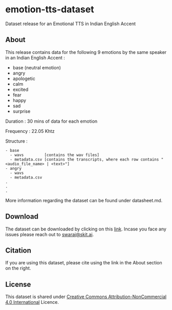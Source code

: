 # emotion-tts-dataset
Dataset release for an Emotional TTS in Indian English Accent

## About

This release contains data for the following 9 emotions by the same speaker in an Indian English Accent :
- base (neutral emotion)
- angry
- apologetic
- calm
- excited
- fear
- happy
- sad
- surprise

Duration : 30 mins of data for each emotion

Frequency : 22.05 Khtz

Structure :
```
- base
  - wavs         [contains the wav files]
  - metadata.csv [contains the transcripts, where each row contains "<audio_file_name> | <text>"]
- angry
  - wavs
  - metadata.csv
.
.
.
```

More information regarding the dataset can be found under datasheet.md.

## Download

The dataset can be downloaded by clicking on this [link](https://emotion-tts.s3.ap-south-1.amazonaws.com/emotions.zip). Incase you face any issues please reach out to swaraj@skit.ai.

## Citation

If you are using this dataset, please cite using the link in the About section on the right.

## License

This dataset is shared under [Creative Commons Attribution-NonCommercial 4.0 International](https://creativecommons.org/licenses/by-nc/4.0/) Licence.
